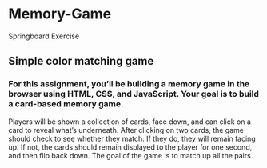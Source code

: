 # Memory-Game
Springboard Exercise
## Simple color matching game 
### For this assignment, you’ll be building a memory game in the browser using HTML, CSS, and JavaScript. Your goal is to build a card-based memory game.
Players will be shown a collection of cards, face down, and can click on a card to reveal what’s underneath.
After clicking on two cards, the game should check to see whether they match. If they do, they will remain facing up.
If not, the cards should remain displayed to the player for one second, and then flip back down.
The goal of the game is to match up all the pairs.
